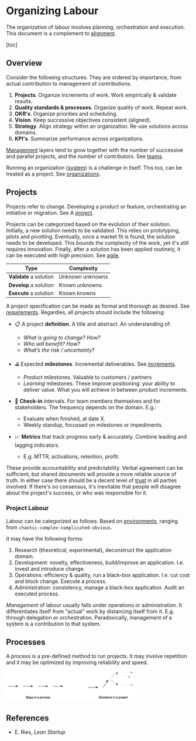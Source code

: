 # Organizing Labour

The organization of labour involves planning, orchestration and execution. This document is a complement to [alignment](../alignment/alignment.md).

[toc]

## Overview

Consider the following structures. They are ordered by importance, from actual contribution to management of contributions.

1. **Projects**. Organize increments of work. Work empirically & validate results.
2. **Quality standards & processes**. Organize quality of work. Repeat work.
3. **OKR's**. Organize priorities and scheduling.
4. **Vision**. Keep successive objectives consistent (aligned).
5. **Strategy**. Align strategy within an organization. Re-use solutions across domains.
6. **KPI's**. Summarize performance across organizations.

[Management](../management-principles.md) layers tend to grow together with the number of successive and parallel projects, and the number of contributors. See [teams](../teams/teams.md).

Running an organization ([system](../systems/systems.md)) is a challenge in itself. This too, can be treated as a project. See [organizations](../systems/systems.md).

## Projects

Projects refer to change. Developing a product or feature, orchestrating an initiative or migration. See A [project](../management/project-management.md).

Projects can be categorized based on the evolution of their solution. Initially, a new solution needs to be validated. This relies on prototyping, pilots and pivotting. Eventually, once a market fit is found, the solution needs to be developed. This bounds the complexity of the work, yet it's still requires innovation. Finally, after a solution has been applied routinely, it can be executed with high precision. See [agile](../software-engineering/agile.md).

| Type                    | Complexity       |
| ----------------------- | ---------------- |
| **Validate** a solution | Unknown unknowns |
| **Develop** a solution  | Known unknowns   |
| **Execute** a solution  | Known knowns     |

A project specification can be made as formal and thorough as desired. See [requirements](project-requirements.md). Regardles, all projects should include the following:

- 📋 A project **definition**. A title and abstract. An understanding of:
  - *What is going to change? How?*
  - *Who will benefit? How?*
  - *What’s the risk / uncertainty?*

- ⛳ Expected **milestones**. Incremental deliverables. See [increments](increments.md).
  - *Product* milestones. Valuable to customers / partners
  - *Learning* milestones. These improve positioning: your ability to deliver value. What you will achieve in between product increments.
- 📅 **Check-in** intervals. For team members themselves and for stakeholders. The frequency depends on the domain. E.g.:
  - Evaluate when finished, at date X.
  - Weekly standup, focussed on milestones or impediments.
- 📈 **Metrics** that track progress early & accurately. Combine leading and lagging indicators.
  - E.g. MTTR, activations, retention, profit.

These provide accountability and predictability. Verbal agreement can be sufficient, but shared documents will provide a more reliable source of truth. In either case there should be a decent level of [trust](../collaboration/trust.md) in all parties involved. If there's no consensus, it's inevitable that people will disagree about the project's success, or who was responsible for it.

### Project Labour

Labour can be categorized as follows. Based on [environments](https://cynefin.io/wiki/Cynefin), ranging from `chaotic-complex-complicated-obvious`.

It may have the following forms:

1. Research (theoretical, experimental), deconstruct the application domain.
2. Development: novelty, effectiveness, build/improve an application. I.e. invest and introduce change.
3. Operations: efficiency & quality, run a black-box application. I.e. cut cost and block change. Execute a process.
4. Administration: consistency, manage a black-box application. Audit an executed process.

*Management* of labour usually falls under operations or administration. It differentiates itself from "actual" work by distancing itself from it. E.g. through delegation or orchestration. Paradoxically, management of a system is a contribution to that system.

## Processes

A process is a pre-defined method to run projects. It may involve repetition and it may be optimized by improving reliability and speed.

<img src="../img/process-project.png" alt="process-project" style="width:70%;" />

## References

- E. Ries, *Lean Startup*
